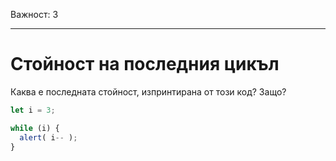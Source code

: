 Важност: 3

---

# Стойност на последния цикъл

Каква е последната стойност, изпринтирана от този код? Защо?

```js
let i = 3;

while (i) {
  alert( i-- );
}
```
